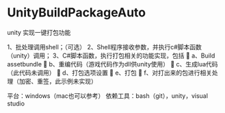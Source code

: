 # UnityBuildPackageAuto

unity 实现一键打包功能

1、批处理调用shell；（可选）
2、Shell程序接收参数，并执行c#脚本函数（unity）调用；
3、C#脚本函数，执行打包相关的功能实现，包括
	a、Build assetbundle
	b、重编代码（游戏代码作为dll供unity使用）
	c、生成lua代码（此代码未调用）
	d、打包选项设置
	e、打包
	f、对打出来的包进行相关处理（加密、重签，此示例未实现）

平台：windows（mac也可以参考）
依赖工具：bash（git），unity，visual studio


